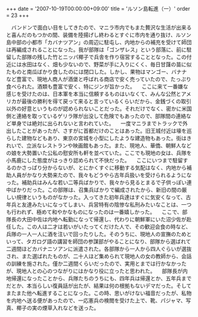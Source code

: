 +++
date = '2007-10-19T00:00:00+09:00'
title = 'ルソン島転進（一）'
order = 23
+++

　バンドンで面白い目をしてきたので、マニラ市内でもまた贅沢な生活が出来ると喜んだのもつかの間、装備を陸揚げし終わるとすぐに市内を通り抜け、ルソン島中部の小都市「カバナツアン」の周辺に駐屯し、内地からの補充を受けて師団は再編成されることになった。我が部隊は「ゴンザレス」という部落に、前に駐留した部隊の残した竹とニッパ椰子で兵舎を作り宿営することとなった。この付近には水田はなく、畑も少ないので、野菜が手に入りにくく、毎日甘藷の苗に似たものと南瓜ばかり食したのには閉口した。しかし、果物はマンゴー、バナナなど豊富で、現地人商人が酒堡と呼ばれる商店で安く売っていたので、たっぷり食べられた。酒類も豊富で安く、特にジンが旨かった。
　ここに来て一番嫌な感じを受けたのは、日本軍を本当に信頼するものはいなくて、みんな公然とアメリカが最後の勝利を得て戻って来ると言っているくらいだから、金銭づくの取引以外の好意というものが認められないことだった。それだけでなく、密かに米国側と連絡を取っているゲリラ隊が出没して危険でもあったので、部隊間の連絡など単身では絶対に出られないと言われていた。
　一度マニラまでトラックで外出したことがあったが、さすがに首都だけのことはあった。旧王城付近は壕を巡らした建物などもあり、東京の宮城を小型にしたような建造物もあった。街はきれいで、立派なレストランや映画館もあった。また、現地人、華僑、朝鮮人などの娘を大勢置いた公私の慰安所も軒を並べていた。ここでも現地の女は、兵隊を小馬鹿にした態度がはっきり認められて不快だった。
　ここにいつまで駐留するのかさっぱり分からないが、とにかくすぐに移動する気配はなく、内地から補助人員がかなり大勢来たので、我々もどうやら古年兵扱いを受けられるようになった。補助兵はみんな若い二等兵ばかりで、我々から見るとまるで子供っぽい連中ばかりだった。この部隊は、召集兵ばかりで編成されたから、新旧の間の厳しい規律というものがなかった。入ってきた初年兵達はすぐに気安くなって、古年兵と友達みたいになってしまい、兵営特有の陰惨な私刑みたいなことは、一つも行われず、極めて和やかなものになったのは一番嬉しかった。
　ここで、部隊長の大田中佐は内地へ転勤になって帰還し、代わりに朝鮮軍にいた沼少佐が赴任した。この人は二才は若いがいたってくだけた人で、その歓迎会食の時など、兵隊の一人一人に酒を注いで回ったりした。そのうちに、現地人の宣撫のためといって、タガログ語の講習を師団の参謀部がやることになり、部隊から選ばれて二週間ほどカバナニソアンに派遣された。各部隊から一人から四人ぐらいが選抜され、また選ばれたものが、二十人ほど集められて現地人の女の教師から、会話の訓練を施された。僅か二週間くらいだったので、実用とまでは行かなかったが、現地人との心のつながりにはかなり役に立ったと思われた。
　部隊長が内地帰還になったことから、兵隊たちのうちにも、四年兵は帰還とか、五年兵までだとか、本当らしい復員話が出たが、結果は何の根拠もないデマだった。そしてまたまた他へ転進することになった。この時、思いがけない福音だったが、私物を内地へ送る便があったので、一応憲兵の検閲を受けた上で、靴、パジャマ、写真、椰子の実の煙草入れなどを送った。
